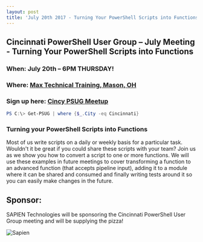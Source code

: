 ```yaml
---
layout: post
title: 'July 20th 2017 - Turning Your PowerShell Scripts into Functions'
---
```


## Cincinnati PowerShell User Group – July Meeting - Turning Your PowerShell Scripts into Functions

### When: July 20th – 6PM THURSDAY!

### Where: [Max Technical Training, Mason, OH](https://goo.gl/maps/ijBGbvJQR3B2)

### Sign up here: [Cincy PSUG Meetup](http://www.meetup.com/TechLife-Cincinnati/events/241787123/)

```powershell 
PS C:\> Get-PSUG | where {$_.City -eq Cincinnati}
```

### **Turning your PowerShell Scripts into Functions**

Most of us write scripts on a daily or weekly basis for a particular task. Wouldn't it be great if you could share these scripts with your team? Join us as we show you how to convert a script to one or more functions. We will use these examples in future meetings to cover transforming a function to an advanced function (that accepts pipeline input), adding it to a module where it can be shared and consumed and finally writing tests around it so you can easily make changes in the future.

## Sponsor:

SAPIEN Technologies will be sponsoring the Cincinnati PowerShell User Group meeting and will be supplying the pizza!

![Sapien](http://cincypowershell.org/img/sapien.jpeg)
